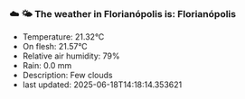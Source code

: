 ### ☁️ 🌤️  The weather in Florianópolis is: Florianópolis

- Temperature: 21.32°C
- On flesh: 21.57°C
- Relative air humidity: 79%
- Rain: 0.0 mm
- Description: Few clouds
- last updated: 2025-06-18T14:18:14.353621
